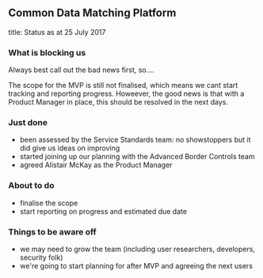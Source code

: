 ## Common Data Matching Platform
title: Status as at 25 July 2017

### What is blocking us
Always best call out the bad news first, so....

The scope for the MVP is still not finalised, which means we cant start tracking and reporting progress. Howeever, the good news is that with a Product Manager in place, this should be resolved in the next days.

### Just done
 - been assessed by the Service Standards team: no showstoppers but it did give us ideas on improving
 - started joining up our planning with the Advanced Border Controls team
 - agreed Alistair McKay as the Product Manager

### About to do
 - finalise the scope
- start reporting on progress and estimated due date

### Things to be aware off
- we may need to grow the team (including user researchers, developers, security folk)
- we're going to start planning for after MVP and agreeing the next users
